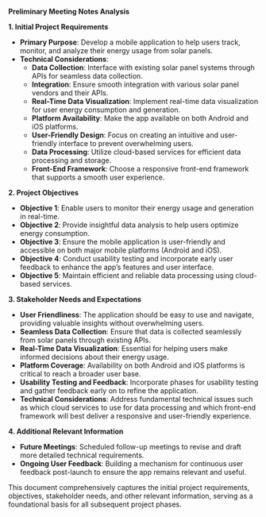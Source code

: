 **Preliminary Meeting Notes Analysis**

**1. Initial Project Requirements**
- **Primary Purpose**: Develop a mobile application to help users track, monitor, and analyze their energy usage from solar panels.
- **Technical Considerations**:
    - **Data Collection**: Interface with existing solar panel systems through APIs for seamless data collection.
    - **Integration**: Ensure smooth integration with various solar panel vendors and their APIs.
    - **Real-Time Data Visualization**: Implement real-time data visualization for user energy consumption and generation.
    - **Platform Availability**: Make the app available on both Android and iOS platforms.
    - **User-Friendly Design**: Focus on creating an intuitive and user-friendly interface to prevent overwhelming users.
    - **Data Processing**: Utilize cloud-based services for efficient data processing and storage.
    - **Front-End Framework**: Choose a responsive front-end framework that supports a smooth user experience.

**2. Project Objectives**
- **Objective 1**: Enable users to monitor their energy usage and generation in real-time.
- **Objective 2**: Provide insightful data analysis to help users optimize energy consumption.
- **Objective 3**: Ensure the mobile application is user-friendly and accessible on both major mobile platforms (Android and iOS).
- **Objective 4**: Conduct usability testing and incorporate early user feedback to enhance the app’s features and user interface.
- **Objective 5**: Maintain efficient and reliable data processing using cloud-based services.

**3. Stakeholder Needs and Expectations**
- **User Friendliness**: The application should be easy to use and navigate, providing valuable insights without overwhelming users.
- **Seamless Data Collection**: Ensure that data is collected seamlessly from solar panels through existing APIs.
- **Real-Time Data Visualization**: Essential for helping users make informed decisions about their energy usage.
- **Platform Coverage**: Availability on both Android and iOS platforms is critical to reach a broader user base.
- **Usability Testing and Feedback**: Incorporate phases for usability testing and gather feedback early on to refine the application.
- **Technical Considerations**: Address fundamental technical issues such as which cloud services to use for data processing and which front-end framework will best deliver a responsive and user-friendly experience.

**4. Additional Relevant Information**
- **Future Meetings**: Scheduled follow-up meetings to revise and draft more detailed technical requirements.
- **Ongoing User Feedback**: Building a mechanism for continuous user feedback post-launch to ensure the app remains relevant and useful.

This document comprehensively captures the initial project requirements, objectives, stakeholder needs, and other relevant information, serving as a foundational basis for all subsequent project phases.